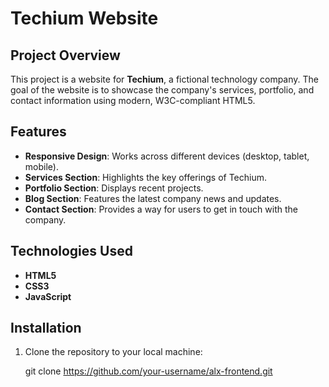 # Techium Website

## Project Overview
This project is a website for **Techium**, a fictional technology company. The goal of the website is to showcase the company's services, portfolio, and contact information using modern, W3C-compliant HTML5.

## Features
- **Responsive Design**: Works across different devices (desktop, tablet, mobile).
- **Services Section**: Highlights the key offerings of Techium.
- **Portfolio Section**: Displays recent projects.
- **Blog Section**: Features the latest company news and updates.
- **Contact Section**: Provides a way for users to get in touch with the company.

## Technologies Used
- **HTML5**
- **CSS3**
- **JavaScript**

## Installation
1. Clone the repository to your local machine:
  
   git clone https://github.com/your-username/alx-frontend.git

